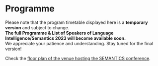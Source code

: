 # Programme

Please note that the program timetable displayed here is a **temporary version** and subject to change.  
**The full Programme & List of Speakers of Language Intelligence/Semantics 2023 will become available soon.**  
We appreciate your patience and understanding. Stay tuned for the final version!

Check the [floor plan of the venue hosting the SEMANTiCS conference](floor_plan.pdf).  

